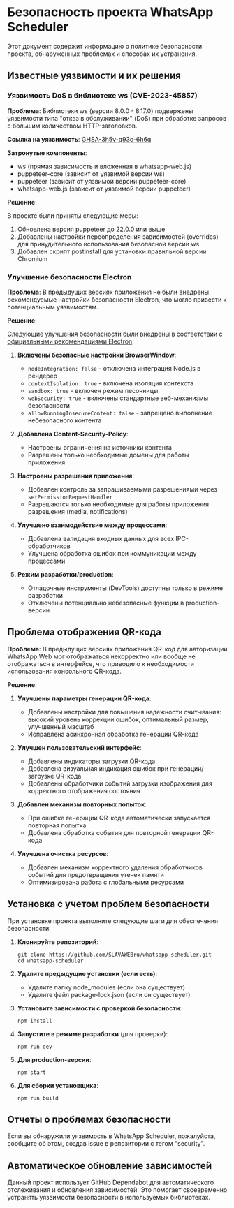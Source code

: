 # Безопасность проекта WhatsApp Scheduler

Этот документ содержит информацию о политике безопасности проекта, обнаруженных проблемах и способах их устранения.

## Известные уязвимости и их решения

### Уязвимость DoS в библиотеке ws (CVE-2023-45857)

**Проблема**: Библиотеки ws (версии 8.0.0 - 8.17.0) подвержены уязвимости типа "отказ в обслуживании" (DoS) при обработке запросов с большим количеством HTTP-заголовков.

**Ссылка на уязвимость**: [GHSA-3h5v-q93c-6h6q](https://github.com/advisories/GHSA-3h5v-q93c-6h6q)

**Затронутые компоненты**:
- ws (прямая зависимость и вложенная в whatsapp-web.js)
- puppeteer-core (зависит от уязвимой версии ws)
- puppeteer (зависит от уязвимой версии puppeteer-core)
- whatsapp-web.js (зависит от уязвимой версии puppeteer)

**Решение**:

В проекте были приняты следующие меры:
1. Обновлена версия puppeteer до 22.0.0 или выше
2. Добавлены настройки переопределения зависимостей (overrides) для принудительного использования безопасной версии ws
3. Добавлен скрипт postinstall для установки правильной версии Chromium

### Улучшение безопасности Electron

**Проблема**: В предыдущих версиях приложения не были внедрены рекомендуемые настройки безопасности Electron, что могло привести к потенциальным уязвимостям.

**Решение**:

Следующие улучшения безопасности были внедрены в соответствии с [официальными рекомендациями Electron](https://www.electronjs.org/docs/latest/tutorial/security):

1. **Включены безопасные настройки BrowserWindow**:
   - `nodeIntegration: false` - отключена интеграция Node.js в рендерер
   - `contextIsolation: true` - включена изоляция контекста
   - `sandbox: true` - включен режим песочницы
   - `webSecurity: true` - включены стандартные веб-механизмы безопасности
   - `allowRunningInsecureContent: false` - запрещено выполнение небезопасного контента

2. **Добавлена Content-Security-Policy**:
   - Настроены ограничения на источники контента
   - Разрешены только необходимые домены для работы приложения

3. **Настроены разрешения приложения**:
   - Добавлен контроль за запрашиваемыми разрешениями через `setPermissionRequestHandler`
   - Разрешаются только необходимые для работы приложения разрешения (media, notifications)

4. **Улучшено взаимодействие между процессами**:
   - Добавлена валидация входных данных для всех IPC-обработчиков
   - Улучшена обработка ошибок при коммуникации между процессами

5. **Режим разработки/production**:
   - Отладочные инструменты (DevTools) доступны только в режиме разработки
   - Отключены потенциально небезопасные функции в production-версии

## Проблема отображения QR-кода

**Проблема**: В предыдущих версиях приложения QR-код для авторизации WhatsApp Web мог отображаться некорректно или вообще не отображаться в интерфейсе, что приводило к необходимости использования консольного QR-кода.

**Решение**:

1. **Улучшены параметры генерации QR-кода**:
   - Добавлены настройки для повышения надежности считывания: высокий уровень коррекции ошибок, оптимальный размер, улучшенный масштаб
   - Исправлена асинхронная обработка генерации QR-кода

2. **Улучшен пользовательский интерфейс**:
   - Добавлены индикаторы загрузки QR-кода
   - Добавлена визуальная индикация ошибок при генерации/загрузке QR-кода
   - Добавлены обработчики событий загрузки изображения для корректного отображения состояния

3. **Добавлен механизм повторных попыток**:
   - При ошибке генерации QR-кода автоматически запускается повторная попытка
   - Добавлена обработка события для повторной генерации QR-кода

4. **Улучшена очистка ресурсов**:
   - Добавлен механизм корректного удаления обработчиков событий для предотвращения утечек памяти
   - Оптимизирована работа с глобальными ресурсами

## Установка с учетом проблем безопасности

При установке проекта выполните следующие шаги для обеспечения безопасности:

1. **Клонируйте репозиторий**:
   ```
   git clone https://github.com/SLAVAWEBru/whatsapp-scheduler.git
   cd whatsapp-scheduler
   ```

2. **Удалите предыдущие установки (если есть)**:
   - Удалите папку node_modules (если она существует)
   - Удалите файл package-lock.json (если он существует)

3. **Установите зависимости с проверкой безопасности**:
   ```
   npm install
   ```

4. **Запустите в режиме разработки** (для проверки):
   ```
   npm run dev
   ```

5. **Для production-версии**:
   ```
   npm start
   ```

6. **Для сборки установщика**:
   ```
   npm run build
   ```

## Отчеты о проблемах безопасности

Если вы обнаружили уязвимость в WhatsApp Scheduler, пожалуйста, сообщите об этом, создав issue в репозитории с тегом "security".

## Автоматическое обновление зависимостей

Данный проект использует GitHub Dependabot для автоматического отслеживания и обновления зависимостей. Это помогает своевременно устранять уязвимости безопасности в используемых библиотеках.
